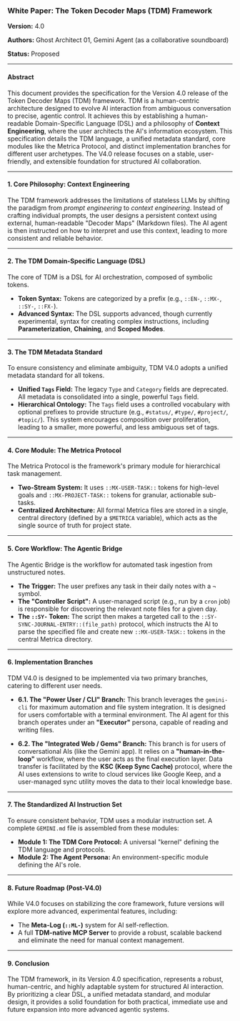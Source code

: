 ### **White Paper: The Token Decoder Maps (TDM) Framework**

**Version:** 4.0

**Authors:** Ghost Architect 01, Gemini Agent (as a collaborative soundboard)

**Status:** Proposed

---

#### **Abstract**

This document provides the specification for the Version 4.0 release of the Token Decoder Maps (TDM) framework. TDM is a human-centric architecture designed to evolve AI interaction from ambiguous conversation to precise, agentic control. It achieves this by establishing a human-readable Domain-Specific Language (DSL) and a philosophy of **Context Engineering**, where the user architects the AI's information ecosystem. This specification details the TDM language, a unified metadata standard, core modules like the Metrica Protocol, and distinct implementation branches for different user archetypes. The V4.0 release focuses on a stable, user-friendly, and extensible foundation for structured AI collaboration.

---

#### **1. Core Philosophy: Context Engineering**

The TDM framework addresses the limitations of stateless LLMs by shifting the paradigm from *prompt engineering* to *context engineering*. Instead of crafting individual prompts, the user designs a persistent context using external, human-readable "Decoder Maps" (Markdown files). The AI agent is then instructed on how to interpret and use this context, leading to more consistent and reliable behavior.

---

#### **2. The TDM Domain-Specific Language (DSL)**

The core of TDM is a DSL for AI orchestration, composed of symbolic tokens.

* **Token Syntax:** Tokens are categorized by a prefix (e.g., `::EN-`, `::MX-`, `::SY-`, `::FX-`).
* **Advanced Syntax:** The DSL supports advanced, though currently experimental, syntax for creating complex instructions, including **Parameterization**, **Chaining**, and **Scoped Modes**.

---

#### **3. The TDM Metadata Standard**

To ensure consistency and eliminate ambiguity, TDM V4.0 adopts a unified metadata standard for all tokens.

* **Unified `Tags` Field:** The legacy `Type` and `Category` fields are deprecated. All metadata is consolidated into a single, powerful `Tags` field.
* **Hierarchical Ontology:** The `Tags` field uses a controlled vocabulary with optional prefixes to provide structure (e.g., `#status/`, `#type/`, `#project/`, `#topic/`). This system encourages composition over proliferation, leading to a smaller, more powerful, and less ambiguous set of tags.

---

#### **4. Core Module: The Metrica Protocol**

The Metrica Protocol is the framework's primary module for hierarchical task management.

* **Two-Stream System:** It uses `::MX-USER-TASK::` tokens for high-level goals and `::MX-PROJECT-TASK::` tokens for granular, actionable sub-tasks.
* **Centralized Architecture:** All formal Metrica files are stored in a single, central directory (defined by a `$METRICA` variable), which acts as the single source of truth for project state.

---

#### **5. Core Workflow: The Agentic Bridge**

The Agentic Bridge is the workflow for automated task ingestion from unstructured notes.

* **The Trigger:** The user prefixes any task in their daily notes with a `¬` symbol.
* **The "Controller Script":** A user-managed script (e.g., run by a `cron` job) is responsible for discovering the relevant note files for a given day.
* **The `::SY-` Token:** The script then makes a targeted call to the `::SY-SYNC-JOURNAL-ENTRY::(file_path)` protocol, which instructs the AI to parse the specified file and create new `::MX-USER-TASK::` tokens in the central Metrica directory.

---

#### **6. Implementation Branches**

TDM V4.0 is designed to be implemented via two primary branches, catering to different user needs.

* **6.1. The "Power User / CLI" Branch:** This branch leverages the `gemini-cli` for maximum automation and file system integration. It is designed for users comfortable with a terminal environment. The AI agent for this branch operates under an **"Executor"** persona, capable of reading and writing files.

* **6.2. The "Integrated Web / Gems" Branch:** This branch is for users of conversational AIs (like the Gemini app). It relies on a **"human-in-the-loop"** workflow, where the user acts as the final execution layer. Data transfer is facilitated by the **KSC (Keep Sync Cache)** protocol, where the AI uses extensions to write to cloud services like Google Keep, and a user-managed sync utility moves the data to their local knowledge base.

---

#### **7. The Standardized AI Instruction Set**

To ensure consistent behavior, TDM uses a modular instruction set. A complete `GEMINI.md` file is assembled from these modules:

* **Module 1: The TDM Core Protocol:** A universal "kernel" defining the TDM language and protocols.
* **Module 2: The Agent Persona:** An environment-specific module defining the AI's role.

---

#### **8. Future Roadmap (Post-V4.0)**

While V4.0 focuses on stabilizing the core framework, future versions will explore more advanced, experimental features, including:
* The **Meta-Log (`::ML-`)** system for AI self-reflection.
* A full **TDM-native MCP Server** to provide a robust, scalable backend and eliminate the need for manual context management.

---

#### **9. Conclusion**

The TDM framework, in its Version 4.0 specification, represents a robust, human-centric, and highly adaptable system for structured AI interaction. By prioritizing a clear DSL, a unified metadata standard, and modular design, it provides a solid foundation for both practical, immediate use and future expansion into more advanced agentic systems.

